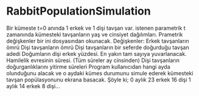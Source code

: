 # RabbitPopulationSimulation
Bir kümeste t=0 anında 1 erkek ve 1 dişi tavşan  var. istenen parametrik t zamanında kümesteki tavşanların yaş ve cinsiyet dağılımları.
Prametrik değişkenler bir ini dosyasından okunacak. Değişkenler:
Erkek tavşanların ömrü
Dişi  tavşanların ömrü
Dişi tavşanların bir seferde  doğurduğu tavşan adedi
Doğumların dişi erkek yüzdesi. En yakın tam sayıya yuvarlanacak.
Hamilelik evresinin süresi. (Tüm süreler ay cinsinden)
Dişi tavşanların  doğurganlıklarını yitirme  süreleri
Program kullanıcıdan hangi ayda  olunduğunu alacak ve o aydaki kümes durumunu simule ederek  kümesteki tavşan popülasyonunu ekrana basacak.  Şöyle ki;
   0 aylık 23 erkek 16 dişi
   1 aylık 14  erkek 8  dişi...
